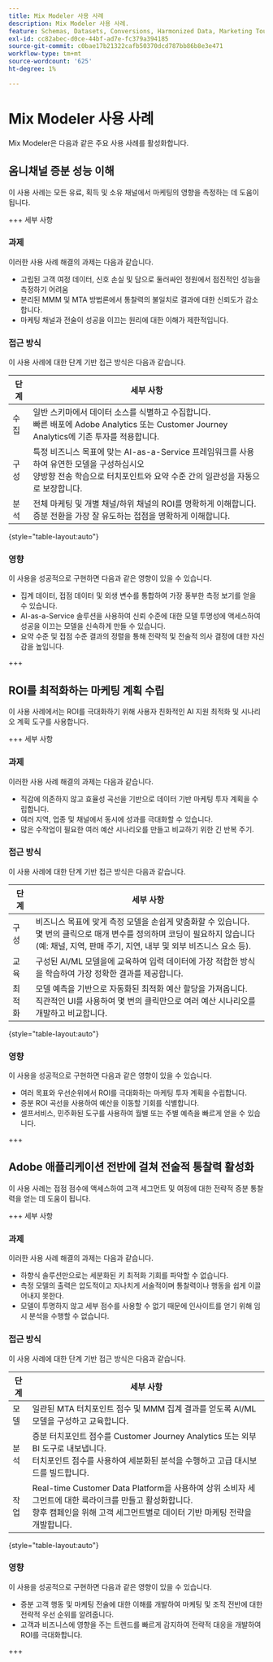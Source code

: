```yaml
---
title: Mix Modeler 사용 사례
description: Mix Modeler 사용 사례.
feature: Schemas, Datasets, Conversions, Harmonized Data, Marketing Touch Points, Models, Plans
exl-id: cc82abec-d0ce-44bf-ad7e-fc379a394185
source-git-commit: c0bae17b21322cafb50370dcd787bb86b8e3e471
workflow-type: tm+mt
source-wordcount: '625'
ht-degree: 1%

---
```


# Mix Modeler 사용 사례

Mix Modeler은 다음과 같은 주요 사용 사례를 활성화합니다.

## 옴니채널 증분 성능 이해

이 사용 사례는 모든 유료, 획득 및 소유 채널에서 마케팅의 영향을 측정하는 데 도움이 됩니다.

+++ 세부 사항

### 과제

이러한 사용 사례 해결의 과제는 다음과 같습니다.

* 고립된 고객 여정 데이터, 신호 손실 및 담으로 둘러싸인 정원에서 점진적인 성능을 측정하기 어려움
* 분리된 MMM 및 MTA 방법론에서 통찰력의 불일치로 결과에 대한 신뢰도가 감소합니다.
* 마케팅 채널과 전술이 성공을 이끄는 원리에 대한 이해가 제한적입니다.

### 접근 방식

이 사용 사례에 대한 단계 기반 접근 방식은 다음과 같습니다.

| 단계 | 세부 사항 |
|---|---|
| 수집 | 일반 스키마에서 데이터 소스를 식별하고 수집합니다. <br/>빠른 배포에 Adobe Analytics 또는 Customer Journey Analytics에 기존 투자를 적용합니다. |
| 구성 | 특정 비즈니스 목표에 맞는 AI-as-a-Service 프레임워크를 사용하여 유연한 모델을 구성하십시오<br/>양방향 전송 학습으로 터치포인트와 요약 수준 간의 일관성을 자동으로 보장합니다. |
| 분석 | 전체 마케팅 및 개별 채널/하위 채널의 ROI를 명확하게 이해합니다.<br/>증분 전환을 가장 잘 유도하는 접점을 명확하게 이해합니다. |

{style="table-layout:auto"}


### 영향

이 사용을 성공적으로 구현하면 다음과 같은 영향이 있을 수 있습니다.

* 집계 데이터, 접점 데이터 및 외생 변수를 통합하여 가장 풍부한 측정 보기를 얻을 수 있습니다.
* AI-as-a-Service 솔루션을 사용하여 신뢰 수준에 대한 모델 투명성에 액세스하여 성공을 이끄는 모델을 신속하게 만들 수 있습니다.
* 요약 수준 및 접점 수준 결과의 정렬을 통해 전략적 및 전술적 의사 결정에 대한 자신감을 높입니다.

+++


## ROI를 최적화하는 마케팅 계획 수립

이 사용 사례에서는 ROI를 극대화하기 위해 사용자 친화적인 AI 지원 최적화 및 시나리오 계획 도구를 사용합니다.

+++ 세부 사항

### 과제

이러한 사용 사례 해결의 과제는 다음과 같습니다.

* 직감에 의존하지 않고 효율성 곡선을 기반으로 데이터 기반 마케팅 투자 계획을 수립합니다.
* 여러 지역, 업종 및 채널에서 동시에 성과를 극대화할 수 있습니다.
* 많은 수작업이 필요한 여러 예산 시나리오를 만들고 비교하기 위한 긴 반복 주기.


### 접근 방식

이 사용 사례에 대한 단계 기반 접근 방식은 다음과 같습니다.

| 단계 | 세부 사항 |
|---|---|
| 구성 | 비즈니스 목표에 맞게 측정 모델을 손쉽게 맞춤화할 수 있습니다.<br/>몇 번의 클릭으로 매개 변수를 정의하며 코딩이 필요하지 않습니다(예: 채널, 지역, 판매 주기, 지연, 내부 및 외부 비즈니스 요소 등). |
| 교육 | 구성된 AI/ML 모델을에 교육하여 입력 데이터에 가장 적합한 방식을 학습하여 가장 정확한 결과를 제공합니다. |
| 최적화 | 모델 예측을 기반으로 자동화된 최적화 예산 할당을 가져옵니다.<br/>직관적인 UI를 사용하여 몇 번의 클릭만으로 여러 예산 시나리오를 개발하고 비교합니다. |

{style="table-layout:auto"}


### 영향

이 사용을 성공적으로 구현하면 다음과 같은 영향이 있을 수 있습니다.

* 여러 목표와 우선순위에서 ROI를 극대화하는 마케팅 투자 계획을 수립합니다.
* 증분 ROI 곡선을 사용하여 예산을 이동할 기회를 식별합니다.
* 셀프서비스, 민주화된 도구를 사용하여 월별 또는 주별 예측을 빠르게 얻을 수 있습니다.

+++

<!-- This use case is not supported with initial release

## Make data-driven inflight optimizations

This use case helps you to improve ROI weekly by assessing actual and forecasted performance to make inflight improvements.

+++ Details

### Challenges

The challenges this use case addresses are:

* Campaign performance is often slow, or lacks granularity need to confidently optimize.
* Messy, non-standardized data across dozens of channels and sources drives slow time to insight.
* No democratized access to tools and overreliance on select experts or external vendors, increasing turnaround times.



### Approach

The step based approach for this use case:

| Step | Details |
|---|---|
| Ingest | Ingest data in common schemas for easy model refreshes and reusability across Experience Platform applications.<br/>Streamline data piping, cleaning & QA with automated harmonization tools. |
| Refresh | Build and refresh AI/ML  models using a user-friendly, self-service platform.<br/>Get new results, including historic and forecasted ROIs by channel, on a weekly or monthly basis. |
| Optimize | Make rapid inflight optimizations by shifting spend across channels based on measured performance. |

{style="table-layout:auto"}


### Impact 

Successful implementation of this use can have the following impact:

* Maximize speed, scalability, and usability across measurement & analytic use cases with standardized data schemas and common data foundation.
* Rapidly make weekly or monthly inflight optimizations and maximize ROI with data-driven spend shifts that reflect best forecasted ROIs.

+++

-->

## Adobe 애플리케이션 전반에 걸쳐 전술적 통찰력 활성화

이 사용 사례는 접점 점수에 액세스하여 고객 세그먼트 및 여정에 대한 전략적 증분 통찰력을 얻는 데 도움이 됩니다.

+++ 세부 사항

### 과제

이러한 사용 사례 해결의 과제는 다음과 같습니다.

* 하향식 솔루션만으로는 세분화된 키 최적화 기회를 파악할 수 없습니다.
* 측정 모델의 출력은 압도적이고 지나치게 서술적이며 통찰력이나 행동을 쉽게 이끌어내지 못한다.
* 모델이 투명하지 않고 세부 점수를 사용할 수 없기 때문에 인사이트를 얻기 위해 임시 분석을 수행할 수 없습니다.


### 접근 방식

이 사용 사례에 대한 단계 기반 접근 방식은 다음과 같습니다.

| 단계 | 세부 사항 |
|---|---|
| 모델 | 일관된 MTA 터치포인트 점수 및 MMM 집계 결과를 얻도록 AI/ML 모델을 구성하고 교육합니다. |
| 분석 | 증분 터치포인트 점수를 Customer Journey Analytics 또는 외부 BI 도구로 내보냅니다.<br/>터치포인트 점수를 사용하여 세분화된 분석을 수행하고 고급 대시보드를 빌드합니다. |
| 작업 | Real-time Customer Data Platform을 사용하여 상위 소비자 세그먼트에 대한 룩라이크를 만들고 활성화합니다.<br/>향후 캠페인을 위해 고객 세그먼트별로 데이터 기반 마케팅 전략을 개발합니다. |

{style="table-layout:auto"}


### 영향

이 사용을 성공적으로 구현하면 다음과 같은 영향이 있을 수 있습니다.

* 증분 고객 행동 및 마케팅 전술에 대한 이해를 개발하여 마케팅 및 조직 전반에 대한 전략적 우선 순위를 알려줍니다.
* 고객과 비즈니스에 영향을 주는 트렌드를 빠르게 감지하여 전략적 대응을 개발하여 ROI를 극대화합니다.


+++
